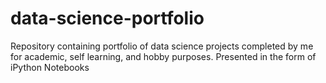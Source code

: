 # data-science-portfolio
Repository containing portfolio of data science projects completed by me for academic, self learning, and hobby purposes. Presented in the form of iPython Notebooks
